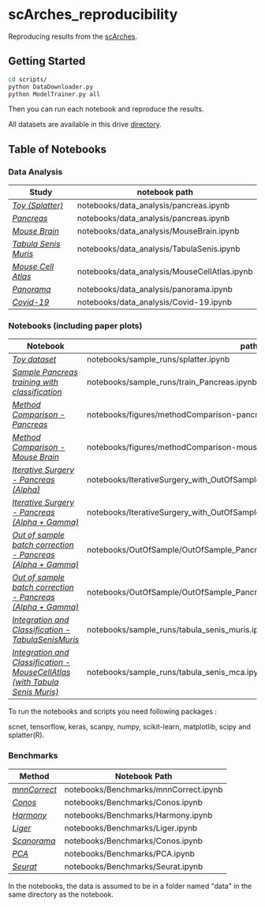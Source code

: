 # scArches_reproducibility


Reproducing results from the [scArches](https://github.com/theislab/scarches).

## Getting Started

```bash
cd scripts/
python DataDownloader.py
python ModelTrainer.py all
```

Then you can run each notebook and reproduce the results.

All datasets are available in this drive [directory](https://drive.google.com/drive/folders/1n1SLbXha4OH7j7zZ0zZAxrj_-2kczgl8?usp=sharing).

## Table of Notebooks 


### Data Analysis
Study       | notebook path     
---------------| ---------------
| [*Toy (Splatter)*](https://nbviewer.jupyter.org/github/theislab/scnet_reproducibility/blob/master/notebooks/data_analysis/splatter.ipynb)| notebooks/data_analysis/pancreas.ipynb| 
| [*Pancreas*](https://nbviewer.jupyter.org/github/theislab/scnet_reproducibility/blob/master/notebooks/data_analysis/pancreas.ipynb)| notebooks/data_analysis/pancreas.ipynb| 
| [*Mouse Brain*](https://nbviewer.jupyter.org/github/theislab/scnet_reproducibility/blob/master/notebooks/data_analysis/MouseBrain.ipynb)|notebooks/data_analysis/MouseBrain.ipynb| 
| [*Tabula Senis Muris*](https://nbviewer.jupyter.org/github/theislab/scnet_reproducibility/blob/master/notebooks/data_analysis/TabulaSenis.ipynb)| notebooks/data_analysis/TabulaSenis.ipynb| 
| [*Mouse Cell Atlas*](https://nbviewer.jupyter.org/github/theislab/scnet_reproducibility/blob/master/notebooks/data_analysis/MouseCellAtlas.ipynb)| notebooks/data_analysis/MouseCellAtlas.ipynb| 
| [*Panorama*](https://nbviewer.jupyter.org/github/theislab/scnet_reproducibility/blob/master/notebooks/data_analysis/panorama.ipynb)| notebooks/data_analysis/panorama.ipynb| 
| [*Covid-19*](https://nbviewer.jupyter.org/github/theislab/scnet_reproducibility/blob/master/notebooks/data_analysis/Covid-19.ipynb)| notebooks/data_analysis/Covid-19.ipynb| 

### Notebooks (including paper plots) 
Notebook  | path     
---------------| ---------------
| [*Toy dataset*](https://nbviewer.jupyter.org/github/theislab/scnet_reproducibility/blob/master/notebooks/sample_runs/splatter.ipynb)| notebooks/sample_runs/splatter.ipynb| 
| [*Sample Pancreas training with classification*](https://nbviewer.jupyter.org/github/theislab/scnet_reproducibility/blob/master/notebooks/sample_runs/train_Pancreas.ipynb)| notebooks/sample_runs/train_Pancreas.ipynb| 
| [*Method Comparison - Pancreas*](https://nbviewer.jupyter.org/github/theislab/scnet_reproducibility/blob/master/notebooks/figures/methodComparison-pancreas.ipynb)| notebooks/figures/methodComparison-pancreas.ipynb| 
| [*Method Comparison - Mouse Brain*](https://nbviewer.jupyter.org/github/theislab/scnet_reproducibility/blob/master/notebooks/figures/methodComparison-mousebrain.ipynb)| notebooks/figures/methodComparison-mousebrain.ipynb| 
| [*Iterative Surgery - Pancreas (Alpha)*](https://nbviewer.jupyter.org/github/theislab/scnet_reproducibility/blob/master/notebooks/sample_runs/IterativeSurgery_with_OutOfSample/OoS+IS_Pancreas_Alpha+Gamma.ipynb)| notebooks/IterativeSurgery_with_OutOfSample/OoS+IS_Pancreas_Alpha.ipynb| 
| [*Iterative Surgery - Pancreas (Alpha + Gamma)*](https://nbviewer.jupyter.org/github/theislab/scnet_reproducibility/blob/master/notebooks/sample_runs/IterativeSurgery_with_OutOfSample/OoS+IS_Pancreas_Alpha+Gamma.ipynb)| notebooks/IterativeSurgery_with_OutOfSample/OoS+IS_Pancreas_Alpha+Gamma.ipynb| 
| [*Out of sample batch correction - Pancreas (Alpha + Gamma)*](https://nbviewer.jupyter.org/github/theislab/scnet_reproducibility/blob/master/notebooks/sample_runs/OutOfSample/OutOfSample_Pancreas_Alpha.ipynb)| notebooks/OutOfSample/OutOfSample_Pancreas_Alpha.ipynb| 
| [*Out of sample batch correction - Pancreas (Alpha + Gamma)*](https://nbviewer.jupyter.org/github/theislab/scnet_reproducibility/blob/master/notebooks/sample_runs/OutOfSample/OutOfSample_Pancreas_Alpha+Gamma.ipynb)| notebooks/OutOfSample/OutOfSample_Pancreas_Alpha+Gamma.ipynb| 
| [*Integration and Classification - TabulaSenisMuris*](https://nbviewer.jupyter.org/github/theislab/scnet_reproducibility/blob/master/notebooks/sample_runs/tabula_senis_muris.ipynb)| notebooks/sample_runs/tabula_senis_muris.ipynb| 
| [*Integration and Classification - MouseCellAtlas (with Tabula Senis Muris)*](https://nbviewer.jupyter.org/github/theislab/scnet_reproducibility/blob/master/notebooks/sample_runs/tabula_senis_mca.ipynb)| notebooks/sample_runs/tabula_senis_mca.ipynb| 

To run the notebooks and scripts you need following packages :

scnet, tensorflow, keras, scanpy, numpy, scikit-learn, matplotlib, scipy and splatter(R).

### Benchmarks 
Method  | Notebook Path     
---------------| ---------------
| [*mnnCorrect*](https://nbviewer.jupyter.org/github.com/theislab/scnet_reproducibility/blob/master/notebooks/Benchmarks/mnnCorrect.ipynb)| notebooks/Benchmarks/mnnCorrect.ipynb| 
| [*Conos*](https://nbviewer.jupyter.org/github.com/theislab/scnet_reproducibility/blob/master/notebooks/Benchmarks/Conos.ipynb)| notebooks/Benchmarks/Conos.ipynb| 
| [*Harmony*](https://nbviewer.jupyter.org/github.com/theislab/scnet_reproducibility/blob/master/notebooks/Benchmarks/Harmony.ipynb)| notebooks/Benchmarks/Harmony.ipynb| 
| [*Liger*](https://nbviewer.jupyter.org/github.com/theislab/scnet_reproducibility/blob/master/notebooks/Benchmarks/Liger.ipynb)| notebooks/Benchmarks/Liger.ipynb| 
| [*Scanorama*](https://nbviewer.jupyter.org/github.com/theislab/scnet_reproducibility/blob/master/notebooks/Benchmarks/Scanorama.ipynb)| notebooks/Benchmarks/Conos.ipynb| 
| [*PCA*](https://nbviewer.jupyter.org/github.com/theislab/scnet_reproducibility/blob/master/notebooks/Benchmarks/PCA.ipynb)| notebooks/Benchmarks/PCA.ipynb| 
| [*Seurat*](https://nbviewer.jupyter.org/github.com/theislab/scnet_reproducibility/blob/master/notebooks/Benchmarks/Seurat.ipynb)| notebooks/Benchmarks/Seurat.ipynb| 

In the notebooks, the data is assumed to be in a folder named "data" in the same directory as the notebook.
